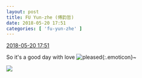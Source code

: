 ```yaml
---
layout: post
title: FU Yun-zhe (傅韵哲)
date: 2018-05-20 17:51
categories: [ 'fu-yun-zhe' ]
---
```


<div class="weibo-info">
  <a href="https://weibo.com/6505655408/GhxG3Adh6">2018-05-20 17:51</a>
</div>

So it's a good day with love ![pleased](https://img.t.sinajs.cn/t4/appstyle/expression/ext/normal/33/2018new_xixi_org.png){:.emoticon}~

<!-- more -->

<a href="//wx4.sinaimg.cn/mw690/0076h49Wgy1frhy9vt631j30u01ch7u4.jpg">
  <img class="weibo-pic-preview" src="//wx4.sinaimg.cn/orj360/0076h49Wgy1frhy9vt631j30u01ch7u4.jpg" />
</a>
